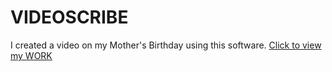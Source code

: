 # VIDEOSCRIBE
I created a video on my Mother's Birthday using this software.
[Click to view my WORK](https://drive.google.com/file/d/1-GiZIFSEImZJmSdxocftOSvvdVM23qX9/view?usp=sharing)

